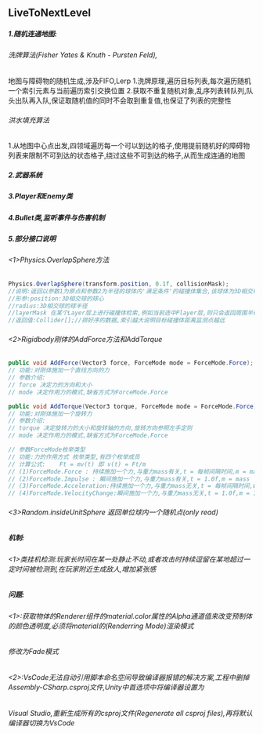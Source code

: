 ## LiveToNextLevel
##### 1.随机连通地图:
###### 洗牌算法(Fisher Yates &amp; Knuth - Pursten Feld),
地图与障碍物的随机生成,涉及FIFO,Lerp
1.洗牌原理,遍历目标列表,每次遍历随机一个索引元素与当前遍历索引交换位置
2.获取不重复随机对象,乱序列表转队列,队头出队再入队,保证取随机值的同时不会取到重复值,也保证了列表的完整性
###### 洪水填充算法
1.从地图中心点出发,四领域遍历每一个可以到达的格子,使用提前随机好的障碍物列表来限制不可到达的状态格子,绕过这些不可到达的格子,从而生成连通的地图
##### 2.武器系统
##### 3.Player和Enemy类
##### 4.Bullet类,监听事件与伤害机制
##### 5.部分接口说明
###### <1>Physics.OverlapSphere方法
```csharp
Physics.OverlapSphere(transform.position, 0.1f, collisionMask);
//说明:返回以参数1为原点和参数2为半径的球体内'满足条件'的碰撞体集合,该球体为3D相交球
//形参:position:3D相交球的球心
//radius:3D相交球的球半径
//layerMask 在某个Layer层上进行碰撞体检索,例如当前选中Player层,则只会返回周围半径内 Layer标示为Player的GameObject的碰撞体集合
//返回值:Collider[];//排好序的数据,索引越大说明目标碰撞体距离监测点越远
```    
###### <2>Rigidbody刚体的AddForce方法和AddTorque
```csharp
public void AddForce(Vector3 force, ForceMode mode = ForceMode.Force);
// 功能:对刚体施加一个直线方向的力 
// 参数介绍:
// force 决定力的方向和大小
// mode 决定作用力的模式,缺省方式为ForceMode.Force

public void AddTorque(Vector3 torque, ForceMode mode = ForceMode.Force);
// 功能:对刚体施加一个旋转力
// 参数介绍:
// torque 决定旋转力的大小和旋转轴的方向,旋转方向参照左手定则
// mode 决定作用力的模式,缺省方式为ForceMode.Force

// 参数ForceMode枚举类型
// 功能:力的作用方式 枚举类型,有四个枚举成员
// 计算公式:    Ft = mv(t) 即 v(t) = Ft/m
// (1)ForceMode.Force : 持续施加一个力,与重力mass有关,t = 每帧间隔时间,m = mass
// (2)ForceMode.Impulse : 瞬间施加一个力,与重力mass有关,t = 1.0f,m = mass
// (3)ForceMode.Acceleration:持续施加一个力,与重力mass无关,t = 每帧间隔时间,m = 1.0f
// (4)ForceMode.VelocityChange:瞬间施加一个力,与重力mass无关,t = 1.0f,m = 1.0f

```    
###### <3>Random.insideUnitSphere 返回单位球内一个随机点(only read)
##### 机制:
###### <1>类挂机检测:玩家长时间在某一处静止不动,或者攻击时持续逗留在某地超过一定时间被检测到,在玩家附近生成敌人,增加紧张感

##### 问题:
###### <1>:获取物体的Renderer组件的material.color属性的Alpha通道值来改变预制体的颜色透明度,必须将material的(Renderring Mode)渲染模式
###### 修改为Fade模式
###### <2>:VsCode无法自动引用脚本命名空间导致编译器报错的解决方案,工程中删掉Assembly-CSharp.csproj文件,Unity中首选项中将编译器设置为
###### Visual Studio,重新生成所有的csproj文件(Regenerate all csproj files),再将默认编译器切换为VsCode